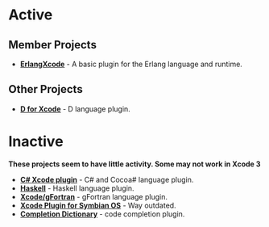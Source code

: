 

# Active #

## Member Projects ##
  * **[ErlangXcode](http://github.com/JonGretar/erlangxcode/wikis)** - A basic plugin for the Erlang language and runtime.

## Other Projects ##
  * **[D for Xcode](http://michelf.com/projects/d-for-xcode/)** - D language plugin.

# Inactive #

**These projects seem to have little activity. Some may not work in Xcode 3**

  * **[C# Xcode plugin](http://code.google.com/p/cocoa-sharp-dev/)** - C# and Cocoa# language plugin.
  * **[Haskell](http://www.hoovy.org/HaskellXcodePlugin/)** - Haskell language plugin.
  * **[Xcode/gFortran](http://www.macresearch.org/xcode_gfortran_plugin_update)** - gFortran language plugin.
  * **[Xcode Plugin for Symbian OS](http://www.tomsci.com/xcodeplugin/)** - Way outdated.
  * **[Completion Dictionary](http://www.obdev.at/products/completion-dictionary/)** - code completion plugin.